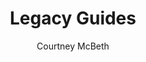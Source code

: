 ---
layout: landing
title: Legacy Guides
author: Courtney McBeth
categories: ['PIC32', 'Arduino']
logo: arduino_logo.png
permalink: /legacy/
---